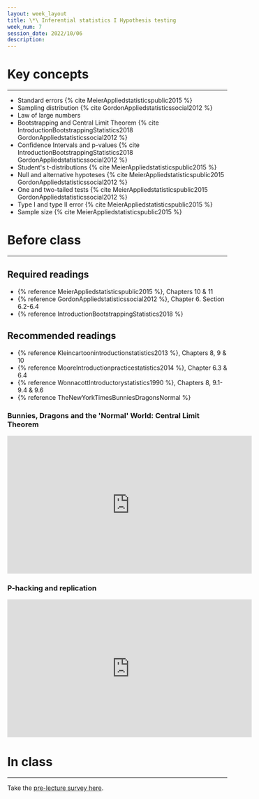 ```yaml
---
layout: week_layout
title: \*\ Inferential statistics I Hypothesis testing
week_num: 7
session_date: 2022/10/06
description:
---
```


# Key concepts
---

  - Standard errors {% cite MeierAppliedstatisticspublic2015 %}
  - Sampling distribution {% cite GordonAppliedstatisticssocial2012 %}
  - Law of large numbers
  - Bootstrapping and Central Limit Theorem {% cite IntroductionBootstrappingStatistics2018 GordonAppliedstatisticssocial2012 %}
  - Confidence Intervals and p-values {% cite IntroductionBootstrappingStatistics2018 GordonAppliedstatisticssocial2012 %}
  - Student's t-distributions {% cite MeierAppliedstatisticspublic2015 %}
  - Null and alternative hypoteses {% cite MeierAppliedstatisticspublic2015 GordonAppliedstatisticssocial2012 %}
  - One and two-tailed tests {% cite MeierAppliedstatisticspublic2015 GordonAppliedstatisticssocial2012 %}
  - Type I and type II error {% cite MeierAppliedstatisticspublic2015 %} 
  - Sample size {% cite MeierAppliedstatisticspublic2015 %}

# Before class
---

## Required readings

- {% reference MeierAppliedstatisticspublic2015 %}, Chapters 10 & 11
- {% reference GordonAppliedstatisticssocial2012 %}, Chapter 6. Section 6.2-6.4
- {% reference IntroductionBootstrappingStatistics2018 %}

## Recommended readings

- {% reference Kleincartoonintroductionstatistics2013 %}, Chapters 8, 9 & 10
- {% reference MooreIntroductionpracticestatistics2014 %}, Chapter 6.3 & 6.4
- {% reference WonnacottIntroductorystatistics1990 %}, Chapters 8, 9.1-9.4 & 9.6
- {% reference TheNewYorkTimesBunniesDragonsNormal %}

### Bunnies, Dragons and the 'Normal' World: Central Limit Theorem

<iframe width="560" height="315" src="https://www.youtube.com/embed/jvoxEYmQHNM" title="YouTube video player" frameborder="0" allow="accelerometer; autoplay; clipboard-write; encrypted-media; gyroscope; picture-in-picture" allowfullscreen></iframe>

### P-hacking and replication

<iframe width="560" height="315" src="https://www.youtube.com/embed/42QuXLucH3Q" title="YouTube video player" frameborder="0" allow="accelerometer; autoplay; clipboard-write; encrypted-media; gyroscope; picture-in-picture" allowfullscreen></iframe>

# In class
---
Take the [pre-lecture survey here](https://PollEv.com/surveys/Rf650PeJ2EZsXDRigbCJW/respond).